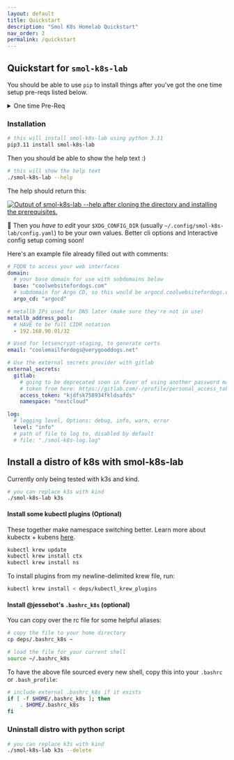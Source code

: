 ```yaml
---
layout: default
title: Quickstart
description: "Smol K8s Homelab Quickstart"
nav_order: 2
permalink: /quickstart
---
```


## Quickstart for `smol-k8s-lab`

You should be able to use `pip` to install things after you've got the one time
setup pre-reqs listed below.

<details>
  <summary>One time Pre-Req</summary>
- Python 3.11 (`brew install python3.11`)
- [brew](https://brew.sh)
- Have internet access.

```bash
# install prereqs like brew
./setup.sh
```

</details>

### Installation

```bash
# this will install smol-k8s-lab using python 3.11
pip3.11 install smol-k8s-lab
```

Then you should be able to show the help text :)

```bash
# this will show the help text
./smol-k8s-lab --help
```

The help should return this:

[<img src="https://raw.githubusercontent.com/jessebot/smol-k8s-lab/main/docs/screenshots/help_text.svg" alt="Output of smol-k8s-lab --help after cloning the directory and installing the prerequisites.">](https://raw.githubusercontent.com/jessebot/smol-k8s-lab/main/docs/screenshots/help_text.svg)

🔔 Then you *have to edit* your `$XDG_CONFIG_DIR` (usually `~/.config/smol-k8s-lab/config.yaml`) to be your own values. Better cli options and Interactive config setup coming soon!

Here's an example file already filled out with comments:

```yaml
# FQDN to access your web interfaces
domain:
  # your base domain for use with subdomains below
  base: "coolwebsitefordogs.com"
  # subdomain for Argo CD, so this would be argocd.coolwebsitefordogs.com
  argo_cd: "argocd"

# metallb IPs used for DNS later (make sure they're not in use)
metallb_address_pool:
  # HAVE to be full CIDR notation
  - 192.168.90.01/32

# Used for letsencrypt-staging, to generate certs
email: "coolemailfordogs@verygooddogs.net"

# Use the external secrets provider with gitlab
external_secrets:
  gitlab:
    # going to be deprecated soon in favor of using another password manager
    # token from here: https://gitlab.com/-/profile/personal_access_tokens
    access_token: "kjdfsk758934fkldsafds"
    namespace: "nextcloud"

log:
  # logging level, Options: debug, info, warn, error
  level: "info"
  # path of file to log to, disabled by default
  # file: "./smol-k8s-log.log"
```

## Install a distro of k8s with smol-k8s-lab
Currently only being tested with k3s and kind.
```bash
# you can replace k3s with kind
./smol-k8s-lab k3s
```

#### Install some kubectl plugins (Optional)

These together make namespace switching better. Learn more about kubectx + kubens [here](https://github.com/ahmetb/kubectx).

```bash
kubectl krew update
kubectl krew install ctx
kubectl krew install ns
```

To install plugins from my newline-delimited krew file, run:

```bash
kubectl krew install < deps/kubectl_krew_plugins
```

#### Install @jessebot's `.bashrc_k8s` (optional)

You can copy over the rc file for some helpful aliases:

```bash
# copy the file to your home directory
cp deps/.bashrc_k8s ~

# load the file for your current shell
source ~/.bashrc_k8s
```

To have the above file sourced every new shell, copy this into your `.bashrc` or `.bash_profile`:

```bash
# include external .bashrc_k8s if it exists
if [ -f $HOME/.bashrc_k8s ]; then
    . $HOME/.bashrc_k8s
fi
```

### Uninstall distro with python script

```bash
# you can replace k3s with kind
./smol-k8s-lab k3s --delete
```
